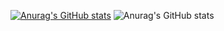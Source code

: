 [![Anurag's GitHub stats](https://github-readme-stats.vercel.app/api?username=Gabriel-Silva-7)](https://github.com/anuraghazra/github-readme-stats)
![Anurag's GitHub stats](https://github-readme-stats.vercel.app/api?username=Gabriel-Silva-7&hide=contribs,prs)
